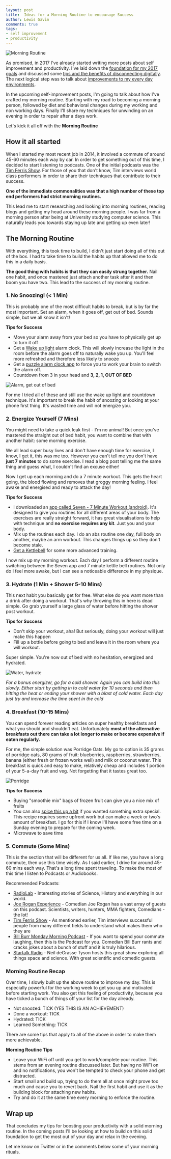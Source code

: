 ```yaml
--- 
layout: post 
title:  Ideas for a Morning Routine to encourage Success
author: Lewis Gavin 
comments: true 
tags: 
- self improvement
- productivity
---
```


![Morning Routine](../images/morning_routine.jpg)


As promised, in 2017 I've already started writing more posts about self improvement and productivity. I've laid down the [foundation for my 2017 goals](http://www.lewisgavin.co.uk/Goals-2017/) and discussed some [tips and the benefits of disconnecting digitally](http://www.lewisgavin.co.uk/Disconnect/). The next logical step was to talk about [improvements to my every day environments](http://www.lewisgavin.co.uk/Clear-Mind/).

In the upcoming self-improvement posts, I'm going to talk about how I've crafted my morning routine. Starting with my road to becoming a morning person, followed by diet and behavioral changes during my working and non working days. Finally I'll share my techniques for unwinding on an evening in order to repair after a days work.

Let's kick it all off with the **Morning Routine**

## How it all started

When I started my most recent job in 2014, it involved a commute of around 45-60 minutes each way by car. In order to get something out of this time, I decided to start listening to podcasts. One of the initial podcasts was the [Tim Ferris Show](http://tim.blog/podcast/). For those of you that don't know, Tim interviews world class performers in order to share their techniques that contribute to their success. 

**One of the immediate commonalities was that a high number of these top end performers had strict morning routines.**

This lead me to start researching and looking into morning routines, reading blogs and getting my head around these morning people. I was far from a morning person after being at University studying computer science. This naturally leads you towards staying up late and getting up even later!

## The Morning Routine

With everything, this took time to build, I didn't just start doing all of this out of the box. I had to take time to build the habits up that allowed me to do this in a daily basis. 

**The good thing with habits is that they can easily strung together.** Nail one habit, and once mastered just attach another task after it and then boom you have two. This lead to the success of my morning routine.

### 1. No Snoozing! (< 1 Min)

This is probably one of the most difficult habits to break, but is by far the most important. Set an alarm, when it goes off, get out of bed. Sounds simple, but we all know it isn't!

**Tips for Success**
- Move your alarm away from your bed so you have to physically get up to turn it off
- Get a [Wake up light](https://www.amazon.co.uk/gp/product/B002TEXEAI/ref=as_li_qf_sp_asin_il_tl?ie=UTF8&camp=1634&creative=6738&creativeASIN=B002TEXEAI&linkCode=as2&tag=lewgav-21) alarm clock. This will slowly increase the light in the room before the alarm goes off to naturally wake you up. You'll feel more refreshed and therefore less likely to snooze
- Get a [puzzle alarm clock app](https://play.google.com/store/apps/details?id=com...puzzlealarmclock&hl=en_GB) to force you to work your brain to switch the alarm off.
- Countdown from 3 in your head and **3, 2, 1, OUT OF BED**

![Alarm, get out of bed](../images/alarm.jpeg)

For me I tried all of these and still use the wake up light and countdown technique. It's important to break the habit of snoozing or looking at your phone first thing. It's wasted time and will not energize you. 

### 2. Energize Yourself (7 Mins)

You might need to take a quick leak first - I'm no animal! But once you've mastered the straight out of bed habit, you want to combine that with another habit: some morning exercise.

We all lead super busy lives and don't have enough time for exercise, I know, I get it, this was me too. However you can't tell me you don't have **just 7 minutes** to do some exercise. I read a blog post telling me the same thing and guess what, I couldn't find an excuse either!

Now I get up each morning and do a 7 minute workout. This gets the heart going, the blood flowing and removes that groggy morning feeling. I feel awake and energised and ready to attack the day!

**Tips for Success**
- I downloaded an [app called Seven - 7 Minute Workout (android)](https://play.google.com/store/apps/details?id=se.perigee.android.seven&hl=en_GB). It's designed to give you routines for all different areas of your body. The exercises are really straight forward, it has great visualisations to help with technique and **no exercise requires any kit**. Just you and your body.
- Mix up the routines each day. I do an abs routine one day, full body on another, maybe an arm workout. This changes things up so they don't become stale.
- [Get a Kettlebell](https://www.amazon.co.uk/gp/product/B000RGPAHA/ref=as_li_qf_sp_asin_il_tl?ie=UTF8&camp=1634&creative=6738&creativeASIN=B000RGPAHA&linkCode=as2&tag=lewgav-21) for some more advanced training. 

I now mix up my morning workout. Each day I perform a different routine switching between the Seven app and 7 minute kettle bell routines. Not only do I feel more awake, but I can see a noticeable difference in my physique.

### 3. Hydrate (1 Min + Shower 5-10 Mins)

This next habit you basically get for free. What else do you want more than a drink after doing a workout. That's why throwing this in here is dead simple. Go grab yourself a large glass of water before hitting the shower post workout.

**Tips for Success**
- Don't skip your workout, aha! But seriously, doing your workout will just make this happen
- Fill up a bottle before going to bed and leave it in the room where you will workout.

Super simple. You're now out of bed with no hesitation, energized and hydrated. 

![Water, hydrate](../images/water.jpeg)

*For a bonus energizer, go for a cold shower. Again you can build into this slowly. Either start by getting in to cold water for 10 seconds and then hitting the heat or ending your shower with a blast of cold water. Each day just try and increase the time spent in the cold*

### 4. Breakfast (10-15 Mins)

You can spend forever reading articles on super healthy breakfasts and what you should and shouldn't eat. Unfortunately **most of the alternative breakfasts out there can take a lot longer to make or become expensive if eaten regularly.**

For me, the simple solution was Porridge Oats. My go to option is 35 grams of porridge oats, 80 grams of fruit: blueberries, raspberries, strawberries, banana (either fresh or frozen works well) and milk or coconut water. This breakfast is quick and easy to make, relatively cheap and includes 1 portion of your 5-a-day fruit and veg. Not forgetting that it tastes great too.

![Porridge](../images/porridge.jpg)

**Tips for Success**
- Buying "smoothie mix" bags of frozen fruit can give you a nice mix of fruits
- You can also [spice this up a bit](http://www.jamieoliver.com/recipes/breakfast-recipes/chocolate-porridge/) if you wanted something extra special. This recipe requires some upfront work but can make a week or two's amount of breakfast. I go for this if I know I'll have some free time on a Sunday evening to prepare for the coming week.
- Microwave to save time

### 5. Commute (Some Mins)

This is the section that will be different for us all. If like me, you have a long commute, then use this time wisely. As I said earlier, I drive for around 45-60 mins each way. That's a long time spent traveling. To make the most of this time I listen to Podcasts or Audiobooks. 

Recommended Podcasts:
- [RadioLab](http://www.radiolab.org/series/podcasts/) - Interesting stories of Science, History and everything in our world.
- [Joe Rogan Experience](http://podcasts.joerogan.net/) - Comedian Joe Rogan has a vast array of guests on this podcast. Scientists, writers, hunters, MMA fighters, Comedians - the lot!
- [Tim Ferris Show](http://tim.blog/podcast/) - As mentioned earlier, Tim interviews successful people from many different fields to understand what makes them who they are
- [Bill Burr Monday Morning Podcast](http://billburr.com/podcast-2/) - If you want to spend your commute laughing, then this is the Podcast for you. Comedian Bill Burr rants and cracks jokes about a bunch of stuff and it is truly hilarious.
- [Startalk Radio](https://www.startalkradio.net/) - Neil deGrasse Tyson hosts this great show exploring all things space and science. With great scientific and comedic guests.

### Morning Routine Recap

Over time, I slowly built up the above routine to improve my day. This is especially powerful for the working week to get you up and motivated before starting work. You also get this feeling of productivity, because you have ticked a bunch of things off your list for the day already.

- Not snoozed: TICK (YES THIS IS AN ACHIEVEMENT)
- Done a workout: TICK
- Hydrated: TICK
- Learned Something: TICK

There are some tips that apply to all of the above in order to make them more achievable.

**Morning Routine Tips**
- Leave your WiFi off until you get to work/complete your routine. This stems from an evening routine discussed later. But having no WiFi on and no notifications, you won't be tempted to check your phone and get distracted.
- Start small and build up, trying to do them all at once might prove too much and cause you to revert back. Nail the first habit and use it as the building block for attaching new habits.
- Try and do it at the same time every morning to enforce the routine.


## Wrap up

That concludes my tips for boosting your productivity with a solid morning routine. In the coming posts I'll be looking at how to build on this solid foundation to get the most out of your day and relax in the evening.

Let me know on Twitter or in the comments below some of your morning rituals.






